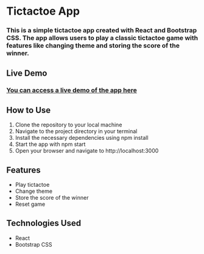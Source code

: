# Tictactoe App

### This is a simple tictactoe app created with React and Bootstrap CSS. The app allows users to play a classic tictactoe game with features like changing theme and storing the score of the winner.

## Live Demo
### [You can access a live demo of the app here](https://cooltictactoeapp.netlify.app)

## How to Use
1. Clone the repository to your local machine
2. Navigate to the project directory in your terminal
3. Install the necessary dependencies using npm install
4. Start the app with npm start
5. Open your browser and navigate to http://localhost:3000

## Features
- Play tictactoe
- Change theme
- Store the score of the winner
- Reset game

## Technologies Used
- React
- Bootstrap CSS
